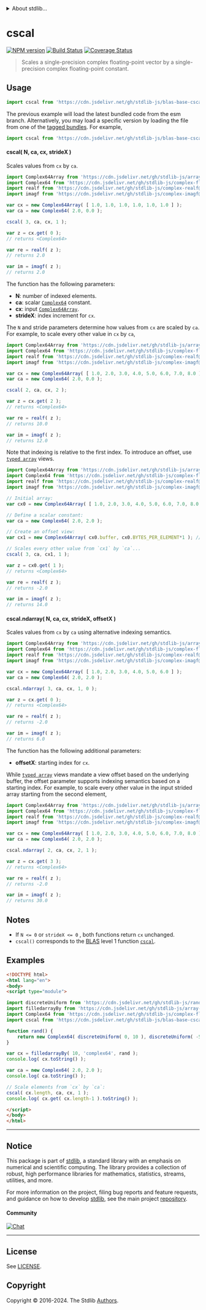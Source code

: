 <!--

@license Apache-2.0

Copyright (c) 2024 The Stdlib Authors.

Licensed under the Apache License, Version 2.0 (the "License");
you may not use this file except in compliance with the License.
You may obtain a copy of the License at

   http://www.apache.org/licenses/LICENSE-2.0

Unless required by applicable law or agreed to in writing, software
distributed under the License is distributed on an "AS IS" BASIS,
WITHOUT WARRANTIES OR CONDITIONS OF ANY KIND, either express or implied.
See the License for the specific language governing permissions and
limitations under the License.

-->


<details>
  <summary>
    About stdlib...
  </summary>
  <p>We believe in a future in which the web is a preferred environment for numerical computation. To help realize this future, we've built stdlib. stdlib is a standard library, with an emphasis on numerical and scientific computation, written in JavaScript (and C) for execution in browsers and in Node.js.</p>
  <p>The library is fully decomposable, being architected in such a way that you can swap out and mix and match APIs and functionality to cater to your exact preferences and use cases.</p>
  <p>When you use stdlib, you can be absolutely certain that you are using the most thorough, rigorous, well-written, studied, documented, tested, measured, and high-quality code out there.</p>
  <p>To join us in bringing numerical computing to the web, get started by checking us out on <a href="https://github.com/stdlib-js/stdlib">GitHub</a>, and please consider <a href="https://opencollective.com/stdlib">financially supporting stdlib</a>. We greatly appreciate your continued support!</p>
</details>

# cscal

[![NPM version][npm-image]][npm-url] [![Build Status][test-image]][test-url] [![Coverage Status][coverage-image]][coverage-url] <!-- [![dependencies][dependencies-image]][dependencies-url] -->

> Scales a single-precision complex floating-point vector by a single-precision complex floating-point constant.



<section class="usage">

## Usage

```javascript
import cscal from 'https://cdn.jsdelivr.net/gh/stdlib-js/blas-base-cscal@esm/index.mjs';
```
The previous example will load the latest bundled code from the esm branch. Alternatively, you may load a specific version by loading the file from one of the [tagged bundles](https://github.com/stdlib-js/blas-base-cscal/tags). For example,

```javascript
import cscal from 'https://cdn.jsdelivr.net/gh/stdlib-js/blas-base-cscal@v0.0.1-esm/index.mjs';
```

#### cscal( N, ca, cx, strideX )

Scales values from `cx` by `ca`.

```javascript
import Complex64Array from 'https://cdn.jsdelivr.net/gh/stdlib-js/array-complex64@esm/index.mjs';
import Complex64 from 'https://cdn.jsdelivr.net/gh/stdlib-js/complex-float32-ctor@esm/index.mjs';
import realf from 'https://cdn.jsdelivr.net/gh/stdlib-js/complex-realf@esm/index.mjs';
import imagf from 'https://cdn.jsdelivr.net/gh/stdlib-js/complex-imagf@esm/index.mjs';

var cx = new Complex64Array( [ 1.0, 1.0, 1.0, 1.0, 1.0, 1.0 ] );
var ca = new Complex64( 2.0, 0.0 );

cscal( 3, ca, cx, 1 );

var z = cx.get( 0 );
// returns <Complex64>

var re = realf( z );
// returns 2.0

var im = imagf( z );
// returns 2.0
```

The function has the following parameters:

-   **N**: number of indexed elements.
-   **ca**: scalar [`Complex64`][@stdlib/complex/float32/ctor] constant. 
-   **cx**: input [`Complex64Array`][@stdlib/array/complex64].
-   **strideX**: index increment for `cx`.

The `N` and stride parameters determine how values from `cx` are scaled by `ca`. For example, to scale every other value in `cx` by `ca`,

```javascript
import Complex64Array from 'https://cdn.jsdelivr.net/gh/stdlib-js/array-complex64@esm/index.mjs';
import Complex64 from 'https://cdn.jsdelivr.net/gh/stdlib-js/complex-float32-ctor@esm/index.mjs';
import realf from 'https://cdn.jsdelivr.net/gh/stdlib-js/complex-realf@esm/index.mjs';
import imagf from 'https://cdn.jsdelivr.net/gh/stdlib-js/complex-imagf@esm/index.mjs';

var cx = new Complex64Array( [ 1.0, 2.0, 3.0, 4.0, 5.0, 6.0, 7.0, 8.0 ] );
var ca = new Complex64( 2.0, 0.0 );

cscal( 2, ca, cx, 2 );

var z = cx.get( 2 );
// returns <Complex64>

var re = realf( z );
// returns 10.0

var im = imagf( z );
// returns 12.0
```

Note that indexing is relative to the first index. To introduce an offset, use [`typed array`][mdn-typed-array] views.

<!-- eslint-disable stdlib/capitalized-comments -->

```javascript
import Complex64Array from 'https://cdn.jsdelivr.net/gh/stdlib-js/array-complex64@esm/index.mjs';
import Complex64 from 'https://cdn.jsdelivr.net/gh/stdlib-js/complex-float32-ctor@esm/index.mjs';
import realf from 'https://cdn.jsdelivr.net/gh/stdlib-js/complex-realf@esm/index.mjs';
import imagf from 'https://cdn.jsdelivr.net/gh/stdlib-js/complex-imagf@esm/index.mjs';

// Initial array:
var cx0 = new Complex64Array( [ 1.0, 2.0, 3.0, 4.0, 5.0, 6.0, 7.0, 8.0 ] );

// Define a scalar constant:
var ca = new Complex64( 2.0, 2.0 );

// Create an offset view:
var cx1 = new Complex64Array( cx0.buffer, cx0.BYTES_PER_ELEMENT*1 ); // start at 2nd element

// Scales every other value from `cx1` by `ca`...
cscal( 3, ca, cx1, 1 );

var z = cx0.get( 1 );
// returns <Complex64>

var re = realf( z );
// returns -2.0

var im = imagf( z );
// returns 14.0
```

#### cscal.ndarray( N, ca, cx, strideX, offsetX )

Scales values from `cx` by `ca` using alternative indexing semantics.

```javascript
import Complex64Array from 'https://cdn.jsdelivr.net/gh/stdlib-js/array-complex64@esm/index.mjs';
import Complex64 from 'https://cdn.jsdelivr.net/gh/stdlib-js/complex-float32-ctor@esm/index.mjs';
import realf from 'https://cdn.jsdelivr.net/gh/stdlib-js/complex-realf@esm/index.mjs';
import imagf from 'https://cdn.jsdelivr.net/gh/stdlib-js/complex-imagf@esm/index.mjs';

var cx = new Complex64Array( [ 1.0, 2.0, 3.0, 4.0, 5.0, 6.0 ] );
var ca = new Complex64( 2.0, 2.0 );

cscal.ndarray( 3, ca, cx, 1, 0 );

var z = cx.get( 0 );
// returns <Complex64>

var re = realf( z );
// returns -2.0

var im = imagf( z );
// returns 6.0
```

The function has the following additional parameters:

-   **offsetX**: starting index for `cx`.

While [`typed array`][mdn-typed-array] views mandate a view offset based on the underlying buffer, the offset parameter supports indexing semantics based on a starting index. For example, to scale every other value in the input strided array starting from the second element,

```javascript
import Complex64Array from 'https://cdn.jsdelivr.net/gh/stdlib-js/array-complex64@esm/index.mjs';
import Complex64 from 'https://cdn.jsdelivr.net/gh/stdlib-js/complex-float32-ctor@esm/index.mjs';
import realf from 'https://cdn.jsdelivr.net/gh/stdlib-js/complex-realf@esm/index.mjs';
import imagf from 'https://cdn.jsdelivr.net/gh/stdlib-js/complex-imagf@esm/index.mjs';

var cx = new Complex64Array( [ 1.0, 2.0, 3.0, 4.0, 5.0, 6.0, 7.0, 8.0 ] );
var ca = new Complex64( 2.0, 2.0 );

cscal.ndarray( 2, ca, cx, 2, 1 );

var z = cx.get( 3 );
// returns <Complex64>

var re = realf( z );
// returns -2.0

var im = imagf( z );
// returns 30.0
```

</section>

<!-- /.usage -->

<section class="notes">

## Notes

-   If `N <= 0` or `strideX <= 0` , both functions return `cx` unchanged.
-   `cscal()` corresponds to the [BLAS][blas] level 1 function [`cscal`][cscal].

</section>

<!-- /.notes -->

<section class="examples">

## Examples

<!-- eslint no-undef: "error" -->

```html
<!DOCTYPE html>
<html lang="en">
<body>
<script type="module">

import discreteUniform from 'https://cdn.jsdelivr.net/gh/stdlib-js/random-base-discrete-uniform@esm/index.mjs';
import filledarrayBy from 'https://cdn.jsdelivr.net/gh/stdlib-js/array-filled-by@esm/index.mjs';
import Complex64 from 'https://cdn.jsdelivr.net/gh/stdlib-js/complex-float32-ctor@esm/index.mjs';
import cscal from 'https://cdn.jsdelivr.net/gh/stdlib-js/blas-base-cscal@esm/index.mjs';

function rand() {
    return new Complex64( discreteUniform( 0, 10 ), discreteUniform( -5, 5 ) );
}

var cx = filledarrayBy( 10, 'complex64', rand );
console.log( cx.toString() );

var ca = new Complex64( 2.0, 2.0 );
console.log( ca.toString() );

// Scale elements from `cx` by `ca`:
cscal( cx.length, ca, cx, 1 );
console.log( cx.get( cx.length-1 ).toString() );

</script>
</body>
</html>
```

</section>

<!-- /.examples -->

<!-- C interface documentation. -->



<!-- Section for related `stdlib` packages. Do not manually edit this section, as it is automatically populated. -->

<section class="related">

</section>

<!-- /.related -->

<!-- Section for all links. Make sure to keep an empty line after the `section` element and another before the `/section` close. -->


<section class="main-repo" >

* * *

## Notice

This package is part of [stdlib][stdlib], a standard library with an emphasis on numerical and scientific computing. The library provides a collection of robust, high performance libraries for mathematics, statistics, streams, utilities, and more.

For more information on the project, filing bug reports and feature requests, and guidance on how to develop [stdlib][stdlib], see the main project [repository][stdlib].

#### Community

[![Chat][chat-image]][chat-url]

---

## License

See [LICENSE][stdlib-license].


## Copyright

Copyright &copy; 2016-2024. The Stdlib [Authors][stdlib-authors].

</section>

<!-- /.stdlib -->

<!-- Section for all links. Make sure to keep an empty line after the `section` element and another before the `/section` close. -->

<section class="links">

[npm-image]: http://img.shields.io/npm/v/@stdlib/blas-base-cscal.svg
[npm-url]: https://npmjs.org/package/@stdlib/blas-base-cscal

[test-image]: https://github.com/stdlib-js/blas-base-cscal/actions/workflows/test.yml/badge.svg?branch=v0.0.1
[test-url]: https://github.com/stdlib-js/blas-base-cscal/actions/workflows/test.yml?query=branch:v0.0.1

[coverage-image]: https://img.shields.io/codecov/c/github/stdlib-js/blas-base-cscal/main.svg
[coverage-url]: https://codecov.io/github/stdlib-js/blas-base-cscal?branch=main

<!--

[dependencies-image]: https://img.shields.io/david/stdlib-js/blas-base-cscal.svg
[dependencies-url]: https://david-dm.org/stdlib-js/blas-base-cscal/main

-->

[chat-image]: https://img.shields.io/gitter/room/stdlib-js/stdlib.svg
[chat-url]: https://app.gitter.im/#/room/#stdlib-js_stdlib:gitter.im

[stdlib]: https://github.com/stdlib-js/stdlib

[stdlib-authors]: https://github.com/stdlib-js/stdlib/graphs/contributors

[umd]: https://github.com/umdjs/umd
[es-module]: https://developer.mozilla.org/en-US/docs/Web/JavaScript/Guide/Modules

[deno-url]: https://github.com/stdlib-js/blas-base-cscal/tree/deno
[deno-readme]: https://github.com/stdlib-js/blas-base-cscal/blob/deno/README.md
[umd-url]: https://github.com/stdlib-js/blas-base-cscal/tree/umd
[umd-readme]: https://github.com/stdlib-js/blas-base-cscal/blob/umd/README.md
[esm-url]: https://github.com/stdlib-js/blas-base-cscal/tree/esm
[esm-readme]: https://github.com/stdlib-js/blas-base-cscal/blob/esm/README.md
[branches-url]: https://github.com/stdlib-js/blas-base-cscal/blob/main/branches.md

[stdlib-license]: https://raw.githubusercontent.com/stdlib-js/blas-base-cscal/main/LICENSE

[blas]: http://www.netlib.org/blas

[cscal]: http://www.netlib.org/lapack/explore-html/da/df6/group__complex__blas__level1.html

[mdn-typed-array]: https://developer.mozilla.org/en-US/docs/Web/JavaScript/Reference/Global_Objects/TypedArray

[@stdlib/array/complex64]: https://github.com/stdlib-js/array-complex64/tree/esm

[@stdlib/complex/float32/ctor]: https://github.com/stdlib-js/complex-float32-ctor/tree/esm

</section>

<!-- /.links -->
